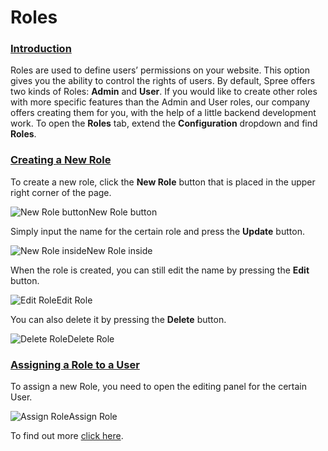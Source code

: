 # Roles

### [Introduction](https://guides.spreecommerce.org/user/configuration/configuring_roles.html#introduction) <a id="introduction"></a>

Roles are used to define users’ permissions on your website. This option gives you the ability to control the rights of users. By default, Spree offers two kinds of Roles: **Admin** and **User**. If you would like to create other roles with more specific features than the Admin and User roles, our company offers creating them for you, with the help of a little backend development work. To open the **Roles** tab, extend the **Configuration** dropdown and find **Roles**.

### [Creating a New Role](https://guides.spreecommerce.org/user/configuration/configuring_roles.html#creating-a-new-role) <a id="creating-a-new-role"></a>

To create a new role, click the **New Role** button that is placed in the upper right corner of the page.

![New Role button](https://guides.spreecommerce.org/static/058738ed243fca6cac1d1301a41b3f99/eef13/new_role_button.jpg)New Role button

Simply input the name for the certain role and press the **Update** button.

![New Role inside](https://guides.spreecommerce.org/static/e92fac986cd2a6fbcde393d676a4d268/42c4c/new_role_inside.jpg)New Role inside

When the role is created, you can still edit the name by pressing the **Edit** button.

![Edit Role](https://guides.spreecommerce.org/static/5bbfcf73ad7847bd2662297f1b9b8b18/d7d15/edit_role_icon.jpg)Edit Role

You can also delete it by pressing the **Delete** button.

![Delete Role](https://guides.spreecommerce.org/static/e4625b4fb8b43ede7651759ae4166359/f842d/delete_role_icon.jpg)Delete Role

### [Assigning a Role to a User](https://guides.spreecommerce.org/user/configuration/configuring_roles.html#assigning-a-role-to-a-user) <a id="assigning-a-role-to-a-user"></a>

To assign a new Role, you need to open the editing panel for the certain User.

![Assign Role](https://guides.spreecommerce.org/static/b9fa3d168e07c1ad8bc53c7b34dcdd2a/9675b/assign_role.jpg)Assign Role

To find out more [click here](https://guides.spreecommerce.org/user/users/editing_users.html).

